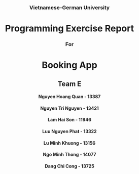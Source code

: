 <div align="center"><h3> Vietnamese-German University  </h3>


  
  
<h1> Programming Exercise Report </h1>  
<h3> For </h3>  
<h1> Booking App </h1>  
  
  
  
<h2> Team E </h2>  

#### Nguyen Hoang Quan - 13387
#### Nguyen Tri Nguyen - 13421
#### Lam Hai Son - 11946
#### Luu Nguyen Phat - 13322
#### Lu Minh Khuong - 13156
#### Ngo Minh Thong - 14077
#### Dang Chi Cong - 13725 </div>
